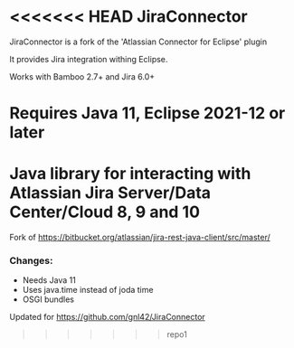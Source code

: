 <<<<<<< HEAD
JiraConnector
========================================

JiraConnector is a fork of the 'Atlassian Connector for Eclipse' plugin

It provides Jira integration withing Eclipse.

Works with Bamboo 2.7+ and Jira 6.0+

Requires Java 11, Eclipse 2021-12 or later
=======
# Java library for interacting with Atlassian Jira Server/Data Center/Cloud 8, 9 and 10


Fork of https://bitbucket.org/atlassian/jira-rest-java-client/src/master/
### Changes:
- Needs Java 11
- Uses java.time instead of joda time
- OSGI bundles

Updated for https://github.com/gnl42/JiraConnector
>>>>>>> repo1
